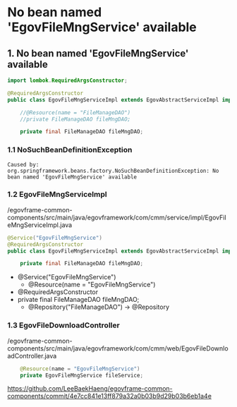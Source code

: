 # No bean named 'EgovFileMngService' available

## 1. No bean named 'EgovFileMngService' available

```java
import lombok.RequiredArgsConstructor;

@RequiredArgsConstructor
public class EgovFileMngServiceImpl extends EgovAbstractServiceImpl implements EgovFileMngService {

	//@Resource(name = "FileManageDAO")
	//private FileManageDAO fileMngDAO;

	private final FileManageDAO fileMngDAO;
```

### 1.1 NoSuchBeanDefinitionException

```
Caused by: org.springframework.beans.factory.NoSuchBeanDefinitionException: No bean named 'EgovFileMngService' available
```

### 1.2 EgovFileMngServiceImpl

/egovframe-common-components/src/main/java/egovframework/com/cmm/service/impl/EgovFileMngServiceImpl.java

```java
@Service("EgovFileMngService")
@RequiredArgsConstructor
public class EgovFileMngServiceImpl extends EgovAbstractServiceImpl implements EgovFileMngService {

	private final FileManageDAO fileMngDAO;

```

- @Service("EgovFileMngService")
	- @Resource(name = "EgovFileMngService")
- @RequiredArgsConstructor
- private final FileManageDAO fileMngDAO;
	- @Repository("FileManageDAO") -> @Repository

### 1.3 EgovFileDownloadController

/egovframe-common-components/src/main/java/egovframework/com/cmm/web/EgovFileDownloadController.java

```java
	@Resource(name = "EgovFileMngService")
	private EgovFileMngService fileService;
```

<https://github.com/LeeBaekHaeng/egovframe-common-components/commit/4e7cc841e13ff879a32a0b03b9d29b03b6eb1a4e>

